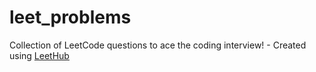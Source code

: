 # leet_problems
Collection of LeetCode questions to ace the coding interview! - Created using [LeetHub](https://github.com/QasimWani/LeetHub)
